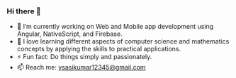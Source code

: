 ### Hi there 👋

<!--
**yalamaddisasiKumar/yalamaddisasiKumar** is a ✨ _special_ ✨ repository because its `README.md` (this file) appears on your GitHub profile.

Here are some ideas to get you started:

- 🔭 I’m currently working on ...
- 🌱 I’m currently learning ...
- 👯 I’m looking to collaborate on ...
- 🤔 I’m looking for help with ...
- 💬 Ask me about ...
- 📫 How to reach me: ...
- 😄 Pronouns: ...
- ⚡ Fun fact: ...
-->

- 🔭 I’m currently working on Web and Mobile app development using Angular, NativeScript, and Firebase.
- 🌱 I love learning different aspects of computer science and mathematics concepts by applying the skills to practical applications.
- ⚡ Fun fact: Do things simply and passionately.
- 📫 Reach me: ysasikumar12345@gmail.com
